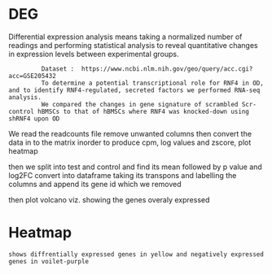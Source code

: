 # DEG
Differential expression analysis means taking a
normalized number of readings and performing statistical 
analysis to reveal quantitative changes in 
expression levels between experimental groups.

             Dataset :  https://www.ncbi.nlm.nih.gov/geo/query/acc.cgi?acc=GSE205432
             To determine a potential transcriptional role for RNF4 in OD, and to identify RNF4-regulated, secreted factors we performed RNA-seq analysis.
             We compared the changes in gene signature of scrambled Scr-control hBMSCs to that of hBMSCs where RNF4 was knocked-down using shRNF4 upon OD
We read the readcounts file remove unwanted columns 
then convert the data in to the matrix inorder 
to produce cpm, log values and zscore, plot heatmap

then we split into test and control and find its mean
followed by p value and log2FC convert into dataframe
taking its transpons and labelling the columns and append its gene id which we removed

then plot volcano viz. showing the genes overaly expressed

# Heatmap
    shows diffrentially expressed genes in yellow and negatively expressed genes in voilet-purple





